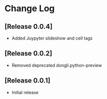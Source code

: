 # Change Log

## [Release 0.0.4]

- Added Juypyter slideshow and cell tags

## [Release 0.0.2]

- Removed deprecated dongli.python-preview

## [Release 0.0.1]

- Initial release
